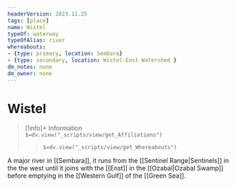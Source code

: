 ```yaml
---
headerVersion: 2023.11.25
tags: [place]
name: Wistel
typeOf: waterway
typeOfAlias: river
whereabouts: 
- {type: primary, location: Sembara}
- {type: secondary, location: Wistel-Enst Watershed }
dm_notes: none
dm_owner: none
---
```

# Wistel
>[!info]+ Information  
> `$=dv.view("_scripts/view/get_Affiliations")`  
>> `$=dv.view("_scripts/view/get_Whereabouts")`

A major river in [[Sembara]], it runs from the [[Sentinel Range|Sentinels]] in the the west until it joins with the [[Enst]] in the [[Ozabal|Ozabal Swamp]] before emptying in the [[Western Gulf]] of the [[Green Sea]]. 